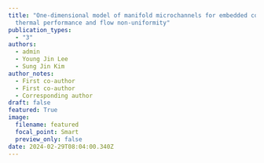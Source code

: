 ```yaml
---
title: "One-dimensional model of manifold microchannels for embedded cooling: Prediction of
  thermal performance and flow non-uniformity"
publication_types:
  - "3"
authors:
  - admin
  - Young Jin Lee
  - Sung Jin Kim
author_notes:
  - First co-author
  - First co-author
  - Corresponding author
draft: false
featured: True
image:
  filename: featured
  focal_point: Smart
  preview_only: false
date: 2024-02-29T08:04:00.340Z
---
```


